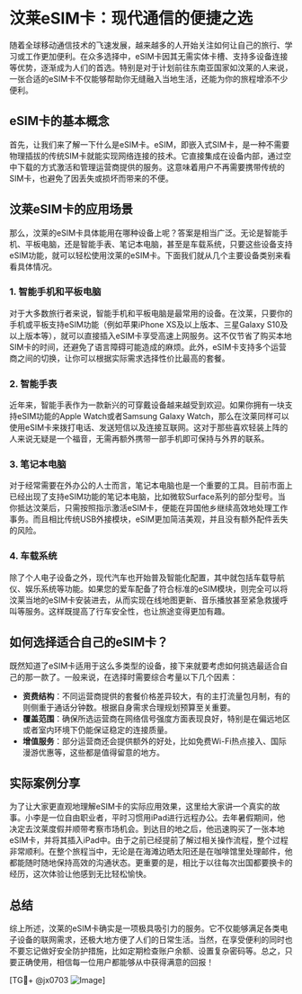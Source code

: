 # 汶莱eSIM卡：现代通信的便捷之选

随着全球移动通信技术的飞速发展，越来越多的人开始关注如何让自己的旅行、学习或工作更加便利。在众多选择中，eSIM卡因其无需实体卡槽、支持多设备连接等优势，逐渐成为人们的首选。特别是对于计划前往东南亚国家如汶莱的人来说，一张合适的eSIM卡不仅能够帮助你无缝融入当地生活，还能为你的旅程增添不少便利。

## eSIM卡的基本概念

首先，让我们来了解一下什么是eSIM卡。eSIM，即嵌入式SIM卡，是一种不需要物理插拔的传统SIM卡就能实现网络连接的技术。它直接集成在设备内部，通过空中下载的方式激活和管理运营商提供的服务。这意味着用户不再需要携带传统的SIM卡，也避免了因丢失或损坏而带来的不便。

## 汶莱eSIM卡的应用场景

那么，汶莱的eSIM卡具体能用在哪种设备上呢？答案是相当广泛。无论是智能手机、平板电脑，还是智能手表、笔记本电脑，甚至是车载系统，只要这些设备支持eSIM功能，就可以轻松使用汶莱的eSIM卡。下面我们就从几个主要设备类别来看看具体情况。

### 1. 智能手机和平板电脑

对于大多数旅行者来说，智能手机和平板电脑是最常用的设备。在汶莱，只要你的手机或平板支持eSIM功能（例如苹果iPhone XS及以上版本、三星Galaxy S10及以上版本等），就可以直接插入eSIM卡享受高速上网服务。这不仅节省了购买本地SIM卡的时间，还避免了语言障碍可能造成的麻烦。此外，eSIM卡支持多个运营商之间的切换，让你可以根据实际需求选择性价比最高的套餐。

### 2. 智能手表

近年来，智能手表作为一款新兴的可穿戴设备越来越受到欢迎。如果你拥有一块支持eSIM功能的Apple Watch或者Samsung Galaxy Watch，那么在汶莱同样可以使用eSIM卡来拨打电话、发送短信以及连接互联网。这对于那些喜欢轻装上阵的人来说无疑是一个福音，无需再额外携带一部手机即可保持与外界的联系。

### 3. 笔记本电脑

对于经常需要在外办公的人士而言，笔记本电脑也是一个重要的工具。目前市面上已经出现了支持eSIM功能的笔记本电脑，比如微软Surface系列的部分型号。当你抵达汶莱后，只需按照指示激活eSIM卡，便能在异国他乡继续高效地处理工作事务。而且相比传统USB外接模块，eSIM更加简洁美观，并且没有额外配件丢失的风险。

### 4. 车载系统

除了个人电子设备之外，现代汽车也开始普及智能化配置，其中就包括车载导航仪、娱乐系统等功能。如果您的爱车配备了符合标准的eSIM模块，则完全可以将汶莱当地的eSIM卡安装进去，从而实现在线地图更新、音乐播放甚至紧急救援呼叫等服务。这样既提高了行车安全性，也让旅途变得更加有趣。

## 如何选择适合自己的eSIM卡？

既然知道了eSIM卡适用于这么多类型的设备，接下来就要考虑如何挑选最适合自己的那一款了。一般来说，在选择时需要综合考量以下几个因素：

- **资费结构**：不同运营商提供的套餐价格差异较大，有的主打流量包月制，有的则侧重于通话分钟数。根据自身需求合理规划预算至关重要。
- **覆盖范围**：确保所选运营商在网络信号强度方面表现良好，特别是在偏远地区或者室内环境下仍能保证稳定的连接质量。
- **增值服务**：部分运营商还会提供额外的好处，比如免费Wi-Fi热点接入、国际漫游优惠等，这些都是值得留意的地方。

## 实际案例分享

为了让大家更直观地理解eSIM卡的实际应用效果，这里给大家讲一个真实的故事。小李是一位自由职业者，平时习惯用iPad进行远程办公。去年暑假期间，他决定去汶莱度假并顺带考察市场机会。到达目的地之后，他迅速购买了一张本地eSIM卡，并将其插入iPad中。由于之前已经提前了解过相关操作流程，整个过程非常顺利。在整个旅程当中，无论是在海滩边晒太阳还是在咖啡馆里处理邮件，他都能随时随地保持高效的沟通状态。更重要的是，相比于以往每次出国都要换卡的经历，这次体验让他感到无比轻松愉快。

## 总结

综上所述，汶莱的eSIM卡确实是一项极具吸引力的服务。它不仅能够满足各类电子设备的联网需求，还极大地方便了人们的日常生活。当然，在享受便利的同时也不要忘记做好安全防护措施，比如定期检查账户余额、设置复杂密码等。总之，只要正确使用，相信每一位用户都能够从中获得满意的回报！

[TG💪+ @jx0703 ![Image](https://github.com/user-attachments/assets/dbca1d08-cadb-493c-b0ec-ad6f7a83f270)]